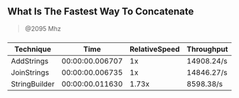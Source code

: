 
What Is The Fastest Way To Concatenate
--------------------------------------
> @2095 Mhz


### 


|Technique    |Time           |RelativeSpeed|Throughput|
|-------------|---------------|-------------|----------|
|AddStrings   |00:00:00.006707|1x           |14908.24/s|
|JoinStrings  |00:00:00.006735|1x           |14846.27/s|
|StringBuilder|00:00:00.011630|1.73x        |8598.38/s |




